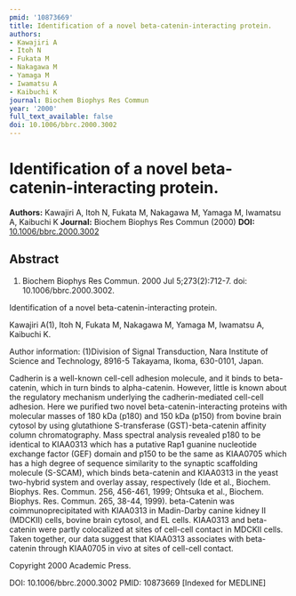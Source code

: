 ```yaml
---
pmid: '10873669'
title: Identification of a novel beta-catenin-interacting protein.
authors:
- Kawajiri A
- Itoh N
- Fukata M
- Nakagawa M
- Yamaga M
- Iwamatsu A
- Kaibuchi K
journal: Biochem Biophys Res Commun
year: '2000'
full_text_available: false
doi: 10.1006/bbrc.2000.3002
---
```


# Identification of a novel beta-catenin-interacting protein.
**Authors:** Kawajiri A, Itoh N, Fukata M, Nakagawa M, Yamaga M, Iwamatsu A, Kaibuchi K
**Journal:** Biochem Biophys Res Commun (2000)
**DOI:** [10.1006/bbrc.2000.3002](https://doi.org/10.1006/bbrc.2000.3002)

## Abstract

1. Biochem Biophys Res Commun. 2000 Jul 5;273(2):712-7. doi: 
10.1006/bbrc.2000.3002.

Identification of a novel beta-catenin-interacting protein.

Kawajiri A(1), Itoh N, Fukata M, Nakagawa M, Yamaga M, Iwamatsu A, Kaibuchi K.

Author information:
(1)Division of Signal Transduction, Nara Institute of Science and Technology, 
8916-5 Takayama, Ikoma, 630-0101, Japan.

Cadherin is a well-known cell-cell adhesion molecule, and it binds to 
beta-catenin, which in turn binds to alpha-catenin. However, little is known 
about the regulatory mechanism underlying the cadherin-mediated cell-cell 
adhesion. Here we purified two novel beta-catenin-interacting proteins with 
molecular masses of 180 kDa (p180) and 150 kDa (p150) from bovine brain cytosol 
by using glutathione S-transferase (GST)-beta-catenin affinity column 
chromatography. Mass spectral analysis revealed p180 to be identical to KIAA0313 
which has a putative Rap1 guanine nucleotide exchange factor (GEF) domain and 
p150 to be the same as KIAA0705 which has a high degree of sequence similarity 
to the synaptic scaffolding molecule (S-SCAM), which binds beta-catenin and 
KIAA0313 in the yeast two-hybrid system and overlay assay, respectively (Ide et 
al., Biochem. Biophys. Res. Commun. 256, 456-461, 1999; Ohtsuka et al., Biochem. 
Biophys. Res. Commun. 265, 38-44, 1999). beta-Catenin was coimmunoprecipitated 
with KIAA0313 in Madin-Darby canine kidney II (MDCKII) cells, bovine brain 
cytosol, and EL cells. KIAA0313 and beta-catenin were partly colocalized at 
sites of cell-cell contact in MDCKII cells. Taken together, our data suggest 
that KIAA0313 associates with beta-catenin through KIAA0705 in vivo at sites of 
cell-cell contact.

Copyright 2000 Academic Press.

DOI: 10.1006/bbrc.2000.3002
PMID: 10873669 [Indexed for MEDLINE]
